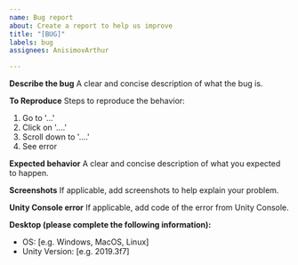 ```yaml
---
name: Bug report
about: Create a report to help us improve
title: "[BUG]"
labels: bug
assignees: AnisimovArthur

---
```


**Describe the bug**
A clear and concise description of what the bug is.

**To Reproduce**
Steps to reproduce the behavior:
1. Go to '...'
2. Click on '....'
3. Scroll down to '....'
4. See error

**Expected behavior**
A clear and concise description of what you expected to happen.

**Screenshots**
If applicable, add screenshots to help explain your problem.

**Unity Console error**
If applicable, add code of the error from Unity Console.

**Desktop (please complete the following information):**
 - OS: [e.g. Windows, MacOS, Linux]
 - Unity Version: [e.g. 2019.3f7]
